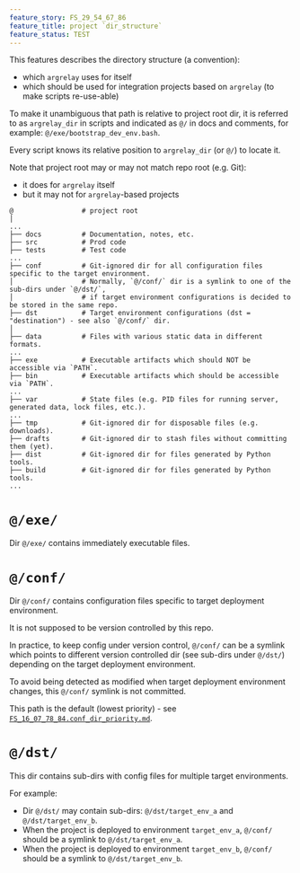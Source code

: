 ```yaml
---
feature_story: FS_29_54_67_86
feature_title: project `dir_structure`
feature_status: TEST
---
```


This features describes the directory structure (a convention):
*   which `argrelay` uses for itself
*   which should be used for integration projects based on `argrelay` (to make scripts re-use-able)

To make it unambiguous that path is relative to project root dir,
it is referred to as `argrelay_dir` in scripts and indicated as `@/` in docs and comments,
for example: `@/exe/bootstrap_dev_env.bash`.

Every script knows its relative position to `argrelay_dir` (or `@/`) to locate it.

Note that project root may or may not match repo root (e.g. Git):
*   it does for `argrelay` itself
*   but it may not for `argrelay`-based projects

```
@                 # project root
│
...
├── docs          # Documentation, notes, etc.
├── src           # Prod code
├── tests         # Test code
...
├── conf          # Git-ignored dir for all configuration files specific to the target environment.
│                 # Normally, `@/conf/` dir is a symlink to one of the sub-dirs under `@/dst/`,
│                 # if target environment configurations is decided to be stored in the same repo.
├── dst           # Target environment configurations (dst = "destination") - see also `@/conf/` dir.
│
├── data          # Files with various static data in different formats.
...
├── exe           # Executable artifacts which should NOT be accessible via `PATH`.
├── bin           # Executable artifacts which should be accessible via `PATH`.
...
├── var           # State files (e.g. PID files for running server, generated data, lock files, etc.).
...
├── tmp           # Git-ignored dir for disposable files (e.g. downloads).
├── drafts        # Git-ignored dir to stash files without committing them (yet).
├── dist          # Git-ignored dir for files generated by Python tools.
├── build         # Git-ignored dir for files generated by Python tools.
...
```

# `@/exe/`

Dir `@/exe/` contains immediately executable files.

# `@/conf/`

Dir `@/conf/` contains configuration files specific to target deployment environment.

It is not supposed to be version controlled by this repo.

In practice, to keep config under version control, `@/conf/` can be a symlink which
points to different version controlled dir (see sub-dirs under `@/dst/`) depending on the target deployment environment.

To avoid being detected as modified when target deployment environment changes, this `@/conf/` symlink is not committed.

This path is the default (lowest priority) - see [`FS_16_07_78_84.conf_dir_priority.md`][FS_16_07_78_84.conf_dir_priority.md].

# `@/dst/`

This dir contains sub-dirs with config files for multiple target environments.

For example:
*   Dir `@/dst/` may contain sub-dirs: `@/dst/target_env_a` and `@/dst/target_env_b`.
*   When the project is deployed to environment `target_env_a`, `@/conf/` should be a symlink to `@/dst/target_env_a`.
*   When the project is deployed to environment `target_env_b`, `@/conf/` should be a symlink to `@/dst/target_env_b`.

[FS_16_07_78_84.conf_dir_priority.md]: FS_16_07_78_84.conf_dir_priority.md
